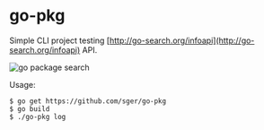 # go-pkg

Simple CLI project testing [http://go-search.org/infoapi](http://go-search.org/infoapi) API.

![go package search](https://photos-1.dropbox.com/t/2/AACGArOoeXnq6dbvCxpgdYcBThGAhND_skEDrrLU24tMqA/12/322956017/png/32x32/1/_/1/2/go-pkg.png/EKC-878CGKcvIAIoAg/CP4PLC3F3ypmQjE4cOG90NpqW-77Fhvm-Kec4Hdr8Ic?size=1280x960&size_mode=3)

Usage:

```
$ go get https://github.com/sger/go-pkg
$ go build
$ ./go-pkg log
```
